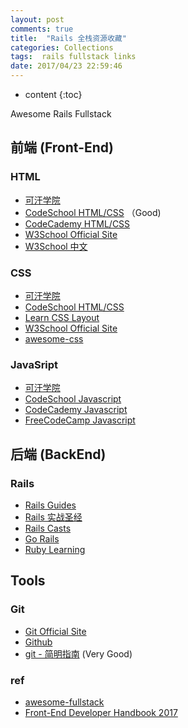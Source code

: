```yaml
---
layout: post
comments: true
title:  "Rails 全栈资源收藏"
categories: Collections
tags:  rails fullstack links
date: 2017/04/23 22:59:46
---
```


* content
{:toc}

Awesome Rails Fullstack



## 前端 (Front-End)

### HTML

* [可汗学院](https://www.khanacademy.org/computing/computer-programming/html-css)
* [CodeSchool HTML/CSS](https://www.codeschool.com/learn/html-css) （Good)
* [CodeCademy HTML/CSS](https://www.codecademy.com/learn/web)
* [W3School Official Site](http://www.w3schools.com/html/)
* [W3School 中文](http://www.w3school.com.cn/)


### CSS

* [可汗学院](https://www.khanacademy.org/computing/hour-of-code/hour-of-html/p/css-basics)
* [CodeSchool HTML/CSS](https://www.codeschool.com/learn/html-css)
* [Learn CSS Layout](http://learnlayout.com/)
* [W3School Official Site](http://www.w3schools.com/css/)
* [awesome-css](https://github.com/sotayamashita/awesome-css)

### JavaSript

* [可汗学院](https://www.khanacademy.org/computing/hour-of-code/hour-of-html/p/css-basics)
* [CodeSchool Javascript](https://www.codeschool.com/learn/javascript)
* [CodeCademy Javascript](https://www.codecademy.com/learn/learn-javascript)
* [FreeCodeCamp Javascript](https://www.freecodecamp.com/challenges/comment-your-javascript-code)


## 后端 (BackEnd)

### Rails

* [Rails Guides](http://guides.rubyonrails.org/index.html)
* [Rails 实战圣经](https://ihower.tw/rails/)
* [Rails Casts](http://railscasts.com/)
* [Go Rails](https://gorails.com/)
* [Ruby Learning](http://rubylearning.com/satishtalim/tutorial.html)


## Tools

### Git

* [Git Official Site](https://git-scm.com/)
* [Github](https://github.com/)
* [git - 简明指南](http://rogerdudler.github.io/git-guide/index.zh.html) (Very Good)


### ref

* [awesome-fullstack](https://github.com/kevindeasis/awesome-fullstack#html-intro)
* [Front-End Developer Handbook 2017](https://www.frontendhandbook.com/)

